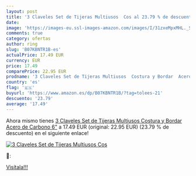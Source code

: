 ```yaml
---
layout: post
title: '3 Claveles Set de Tijeras Multiusos  Cos al 23.79 % de descuento'
date: 
image: 'https://images-eu.ssl-images-amazon.com/images/I/31zxeMpxMHL._SL200_.jpg'
comments: true
category: ofertas
author: ring
slug: 'B07KBNTR1B-es'
actualPrice: 17.49 EUR
currency: EUR
price: 17.49
comparePrice: 22.95 EUR
prodname: '3 Claveles Set de Tijeras Multiusos  Costura y Bordar  Acero de Carbono  6"'
country: 'es'
flag: '🇪🇸'
buyurl: 'https://www.amazon.es/dp/B07KBNTR1B/?tag=tolees-21'
descuento: '23.79'
average: '17.49'
---
```


Ahora mismo tienes [3 Claveles Set de Tijeras Multiusos  Costura y Bordar  Acero de Carbono  6"](https://www.amazon.es/dp/B07KBNTR1B/?tag=tolees-21) a 17.49 EUR (original: 22.95 EUR) (23.79 %  de descuento) en el siguiente enlace!

[![3 Claveles Set de Tijeras Multiusos  Cos](https://images-eu.ssl-images-amazon.com/images/I/31zxeMpxMHL._SL200_.jpg)](https://www.amazon.es/dp/B07KBNTR1B/?tag=tolees-21)

🔎:


[Visítala!!!](https://www.amazon.es/dp/B07KBNTR1B/?tag=tolees-21)
